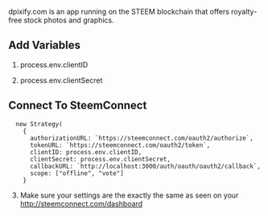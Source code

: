 
dpixify.com is an app running on the STEEM blockchain that offers royalty-free stock photos and graphics.

## Add Variables

1. process.env.clientID

2. process.env.clientSecret

## Connect To SteemConnect

```
  new Strategy(
    {
      authorizationURL: `https://steemconnect.com/oauth2/authorize`,
      tokenURL: `https://steemconnect.com/oauth2/token`,
      clientID: process.env.clientID,
      clientSecret: process.env.clientSecret,
      callbackURL: `http://localhost:3000/auth/oauth/oauth2/callback`,
      scope: ["offline", "vote"]
    }
 ```

3. Make sure your settings are the exactly the same as seen on your http://steemconnect.com/dashboard
